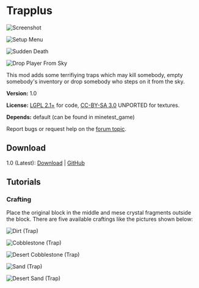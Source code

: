  # Trapplus

![Screenshot](http://i.imgur.com/ZVV5tYq.png)

![Setup Menu](http://i.imgur.com/QS8sUGY.png)

![Sudden Death](http://i.imgur.com/zcL1T4t.png)

![Drop Player From Sky](http://i.imgur.com/fQmRtKS.png)

This mod adds some terrifiying traps which may kill somebody, empty somebody's inventory or drop somebody who steps on it from the sky.

**Version:** 1.0

**License:** [LGPL 2.1+](https://www.gnu.org/licenses/old-licenses/lgpl-2.1.html) for code, [CC-BY-SA 3.0](https://creativecommons.org/licenses/by-sa/3.0/) UNPORTED for textures.

**Depends:** default (can be found in minetest_game)

Report bugs or request help on the [forum topic](https://forum.minetest.net/viewtopic.php?f=9&t=17464).

## Download

1.0 (Latest): [Download](https://github.com/ynong123/trapplus/archive/1.0.zip) | [GitHub](https://github.com/ynong123/trapplus/tree/1.0)

## Tutorials

### Crafting

Place the original block in the middle and mese crystal fragments outside the block. There are five available craftings like the pictures shown below:

![Dirt (Trap)](http://i.imgur.com/dPikuCT.png)

![Cobblestone (Trap)](http://i.imgur.com/TNBtnWn.png)

![Desert Cobblestone (Trap)](http://i.imgur.com/IbpTeNP.png)

![Sand (Trap)](http://i.imgur.com/TFY1IJD.png)

![Desert Sand (Trap)](http://i.imgur.com/2ar94md.png)
